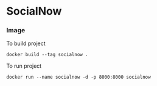 # SocialNow

### Image
To build project
```
docker build --tag socialnow . 
```

To run project
```
docker run --name socialnow -d -p 8000:8000 socialnow
```
